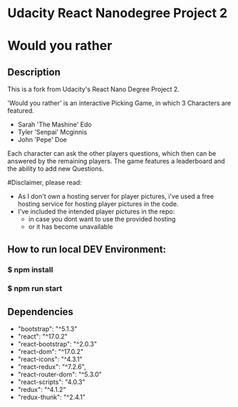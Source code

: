 # Udacity React Nanodegree Project 2
# Would you rather
## Description

This is a fork from Udacity's React Nano Degree Project 2.

'Would you rather' is an interactive Picking Game, in which 3 Characters are featured. 
- Sarah 'The Mashine' Edo
- Tyler 'Senpai' Mcginnis
- John 'Pepe' Doe

Each character can ask the other players questions, which then can be answered by the remaining players. The game 
features a leaderboard and the ability to add new Questions.

#Disclaimer, please read:
- As I don't own a hosting server for player pictures, i've used a free hosting service for hosting player pictures in the code.
- I've included the intended player pictures in the repo: 
  - in case you dont want to use the provided hosting 
  - or it has become unavailable
## How to run local DEV Environment:

### $ npm install
### $ npm run start


## Dependencies
- "bootstrap": "^5.1.3"
- "react": "^17.0.2"
- "react-bootstrap": "^2.0.3"
- "react-dom": "^17.0.2"
- "react-icons": "^4.3.1"
- "react-redux": "^7.2.6",
- "react-router-dom": "^5.3.0"
- "react-scripts": "4.0.3"
- "redux": "^4.1.2"
- "redux-thunk": "^2.4.1"